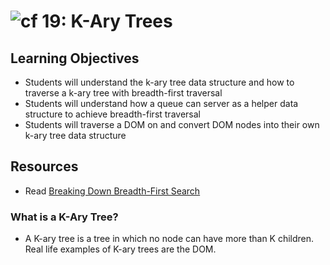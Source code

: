 ![cf](http://i.imgur.com/7v5ASc8.png) 19: K-Ary Trees
===

## Learning Objectives
* Students will understand the k-ary tree data structure and how to traverse a k-ary tree with breadth-first traversal
* Students will understand how a queue can server as a helper data structure to achieve breadth-first traversal 
* Students will traverse a DOM on and convert DOM nodes into their own k-ary tree data structure

## Resources
* Read [Breaking Down Breadth-First Search](https://medium.com/basecs/breaking-down-breadth-first-search-cebe696709d9)


### What is a K-Ary Tree?
* A K-ary tree is a tree in which no node can have more than K children. Real life examples of K-ary trees are the DOM. 



